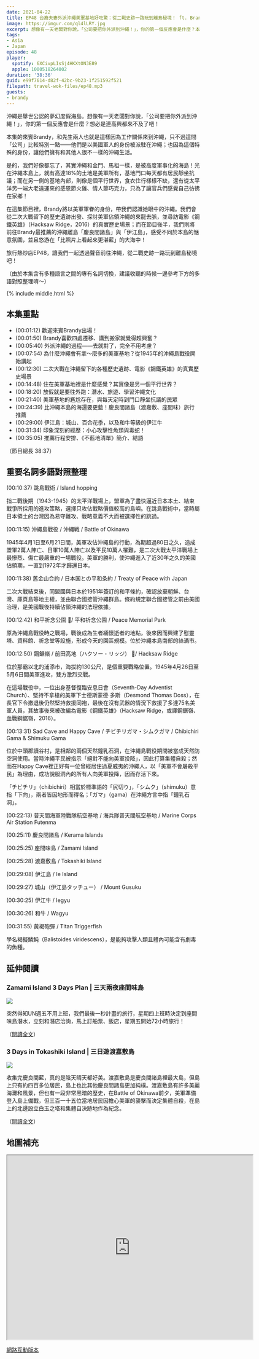 ```yaml
---
date: 2021-04-22
title: EP48 台裔夫妻外派沖繩美軍基地好吃驚：從二戰史跡一路玩到離島秘境！ ft. Brandy's List 不藍地清單
image: https://imgur.com/ql4lLRY.jpg
excerpt: 想像有一天老闆對你說，「公司要把你外派到沖繩！」，你的第一個反應會是什麼？本集的來賓Brandy和先生以美國軍人的身份被派駐在沖繩，也因此擁有和其他人很不一樣的沖繩生活。這集節目我們就要從駐日美軍的視角出發，重新認識沖繩，並且前往離島秘境，感受不同於本島的愜意氛圍！
tags:
- Asia
- Japan
episode: 48
player:
  spotify: 6XCivpLIsSj4HKXtON3E89
  apple: 1000518264002
duration: '38:36'
guid: e99f7614-d82f-42bc-9b23-1f251592f521
filepath: travel-wok-files/ep48.mp3
guests:
- brandy
---
```


沖繩是舉世公認的夢幻度假海島。想像有一天老闆對你說，「公司要把你外派到沖繩！」，你的第一個反應會是什麼？想必是連高興都來不及了吧！

本集的來賓Brandy，和先生兩人也就是這樣因為工作關係來到沖繩，只不過這間「公司」比較特別一點——他們是以美國軍人的身份被派駐在沖繩；也因為這個特殊的身份，讓他們擁有和其他人很不一樣的沖繩生活。

是的，我們好像都忘了，其實沖繩和金門、馬祖一樣，是被高度軍事化的海島！光在沖繩本島上，就有高達18%的土地是美軍所有，基地門口每天都有居民靜坐抗議；而在另一側的基地內部，則像是個平行世界，食衣住行樣樣不缺，還有從太平洋另一端大老遠運來的感恩節火雞、情人節巧克力，只為了讓官兵們感覺自己彷彿在家鄉！

在這集節目裡，Brandy將以美軍軍眷的身份，帶我們認識她眼中的沖繩。我們會從二次大戰留下的歷史遺跡出發、探討美軍佔領沖繩的來龍去脈，並尋訪電影《鋼鐵英雄》（Hacksaw Ridge，2016）的真實歷史場景；而在節目後半，我們則將前往Brandy最推薦的沖繩離島「慶良間諸島」與「伊江島」，感受不同於本島的愜意氛圍，並且悠游在「比照片上看起來更湛藍」的大海中！

旅行熱炒店EP48，讓我們一起透過聲音前往沖繩，從二戰史跡一路玩到離島秘境吧！

（由於本集含有多種語言之間的專有名詞切換，建議收聽的時候一邊參考下方的多語對照整理唷～）

{% include middle.html %}

## 本集重點

* (00:01:12) 歡迎來賓Brandy出場！
* (00:01:50) Brandy喜歡四處遷移、講到搬家就覺得超興奮？
* (00:05:40) 外派沖繩的過程——去就對了，完全不用考慮？
* (00:07:54) 為什麼沖繩會有拿～麼多的美軍基地？從1945年的沖繩島戰役開始講起
* (00:12:30) 二次大戰在沖繩留下的各種歷史遺跡、電影《鋼鐵英雄》的真實歷史場景
* (00:14:48) 住在美軍基地裡是什麼感覺？其實像是另一個平行世界？
* (00:18:20) 放假就是要往外跑：潛水、旅遊、學習沖繩文化
* (00:21:40) 美軍基地的尷尬存在，與每天定時到門口靜坐抗議的民眾
* (00:24:39) 比沖繩本島的海還要更藍！慶良間諸島（渡嘉敷、座間味）旅行推薦
* (00:29:00) 伊江島：城山、百合花季，以及和牛等級的伊江牛
* (00:31:34) 印象深刻的經歷：小心攻擊性魚類與毒蛇！
* (00:35:05) 推薦行程安排、《不藍地清單》簡介、結語

（節目總長 38:37）

## 重要名詞多語對照整理

(00:10:37) 跳島戰術 / Island hopping

指二戰後期（1943-1945）的太平洋戰場上，盟軍為了盡快逼近日本本土、結束戰爭所採用的進攻策略，選擇只攻佔戰略價值較高的島嶼。在跳島戰術中，當時屬日本領土的台灣因為易守難攻、戰略意義不大而被選擇性的跳過。

(00:11:15) 沖繩島戰役 / 沖縄戦 / Battle of Okinawa

1945年4月1日至6月21日間，美軍攻佔沖繩島的行動，為期超過80日之久，造成盟軍2萬人陣亡、日軍10萬人陣亡以及平民10萬人罹難，是二次大戰太平洋戰場上最慘烈、傷亡最嚴重的一場戰役。美軍的勝利，使沖繩進入了近30年之久的美國佔領期，一直到1972年才歸還日本。

(00:11:38) 舊金山合約 / 日本国との平和条約 / Treaty of Peace with Japan

二次大戰結束後，同盟國與日本於1951年簽訂的和平條約，確認放棄朝鮮、台灣、庫頁島等地主權，並由聯合國接管沖繩群島。條約規定聯合國接管之前由美國治理，是美國戰後持續佔領沖繩的法理依據。

(00:12:42) 和平祈念公園 / 平和祈念公園 / Peace Memorial Park

原為沖繩島戰役時之戰場，戰後成為生者緬懷逝者的地點，後來因而興建了慰靈塔、資料館、祈念堂等設施，形成今天的園區規模。位於沖繩本島南部的絲滿市。

(00:12:50) 鋼鋸嶺 / 前田高地（ハクソー・リッジ） / Hacksaw Ridge

位於那霸以北的浦添市，海拔約130公尺，是個重要戰略位置。1945年4月26日至5月6日間美軍進攻，雙方激烈交戰。

在這場戰役中，一位出身基督復臨安息日會（Seventh-Day Adventist Church）、堅持不拿槍的美軍下士德斯蒙德·多斯（Desmond Thomas Doss），在長官下令撤退後仍然堅持救援同袍，最後在沒有武器的情況下救援了多達75名美軍人員，其故事後來被改編為電影《鋼鐵英雄》（Hacksaw Ridge，或譯鋼鋸嶺、血戰鋼鋸嶺，2016）。

(00:13:31) Sad Cave and Happy Cave / チビチリガマ・シムクガマ / Chibichiri Gama & Shimuku Gama

位於中頭郡讀谷村，是相鄰的兩個天然鐘乳石洞，在沖繩島戰役期間被當成天然防空洞使用。當時沖繩平民被指示「絕對不能向美軍投降」，因此打算集體自殺；然而在Happy Cave裡正好有一位曾經居住過夏威夷的沖繩人，以「美軍不會屠殺平民」為理由，成功說服洞內的所有人向美軍投降，因而存活下來。

「チビチリ」（chibichiri）相當於標準語的「尻切り」，「シムク」（shimuku）意指「下向」，兩者皆因地形而得名；「ガマ」（gama）在沖繩方言中指「鐘乳石洞」。

(00:22:13) 普天間海軍陸戰隊航空基地 / 海兵隊普天間航空基地 / Marine Corps Air Station Futenma

(00:25:11) 慶良間諸島 / Kerama Islands

(00:25:25) 座間味島 / Zamami Island

(00:25:28) 渡嘉敷島 / Tokashiki Island

(00:29:08) 伊江島 / Ie Island

(00:29:27) 城山（伊江島タッチュー） / Mount Gusuku

(00:30:25) 伊江牛 / Iegyu

(00:30:26) 和牛 / Wagyu

(00:31:55) 黃褐砲彈 / Titan Triggerfish

學名褐擬鱗魨（Balistoides viridescens），是能夠攻擊人類且體內可能含有劇毒的魚種。

## 延伸閱讀

### Zamami Island 3 Days Plan | 三天兩夜座間味島

![](https://images.squarespace-cdn.com/content/v1/5a7296787131a544401e8a37/1603709126854-PKAQKLJPH70IVZDBBM46/ke17ZwdGBToddI8pDm48kLkXF2pIyv_F2eUT9F60jBl7gQa3H78H3Y0txjaiv_0fDoOvxcdMmMKkDsyUqMSsMWxHk725yiiHCCLfrh8O1z4YTzHvnKhyp6Da-NYroOW3ZGjoBKy3azqku80C789l0iyqMbMesKd95J-X4EagrgU9L3Sa3U8cogeb0tjXbfawd0urKshkc5MgdBeJmALQKw/Snapseed+37.jpg)

突然得知UN週五不用上班，我們最後一秒計畫的旅行，星期四上班時決定到座間味島潛水，立刻和潛店洽詢，馬上訂船票、飯店，星期五開始72小時旅行！

（[閱讀全文](https://www.brandyslist.co/blog/2020/10/26/zamami-island-3-days-plan-)）

### 3 Days in Tokashiki Island | 三日遊渡嘉敷島

![](https://images.squarespace-cdn.com/content/v1/5a7296787131a544401e8a37/1605768823552-ERGHL2A10RKXNMDO9AUR/ke17ZwdGBToddI8pDm48kLkXF2pIyv_F2eUT9F60jBl7gQa3H78H3Y0txjaiv_0fDoOvxcdMmMKkDsyUqMSsMWxHk725yiiHCCLfrh8O1z4YTzHvnKhyp6Da-NYroOW3ZGjoBKy3azqku80C789l0iyqMbMesKd95J-X4EagrgU9L3Sa3U8cogeb0tjXbfawd0urKshkc5MgdBeJmALQKw/Snapseed+104.jpg)

收集完慶良間藍，真的是陰天晴天都好美。渡嘉敷島是慶良間諸島裡最大島，但島上只有約四百多位居民，島上也比其他慶良間諸島更加純樸。渡嘉敷島有許多美麗海灘和風景，但也有一段非常黑暗的歷史，在Battle of Okinawa前夕，美軍準備登入島上備戰，但三百一十五位當地居民因擔心美軍的襲擊而決定集體自殺，在島上的北邊設立白玉之塔和集體自決跡地作為紀念。

（[閱讀全文](https://www.brandyslist.co/blog/2020/11/19/3-days-in-tokashiki-island-)）

## 地圖補充

<iframe src="https://www.google.com/maps/d/u/0/embed?mid=1xCpwfRtEBUtFDj7TReCf7a9Og8oSBUTf" width="640" height="480"></iframe>

[網路互動版本](https://www.google.com/maps/d/u/0/viewer?mid=1xCpwfRtEBUtFDj7TReCf7a9Og8oSBUTf)
